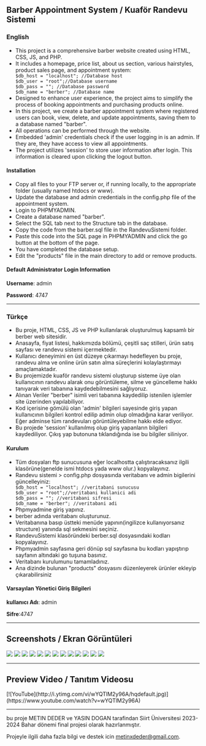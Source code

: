<h2>Barber Appointment System / Kuaför Randevu Sistemi</h2>

<h3>English</h3>
<ul>
<li>This project is a comprehensive barber website created using HTML, CSS, JS, and PHP.</li>
<li>It includes a homepage, price list, about us section, various hairstyles, product sales page, and appointment system:</li>
  <code>$db_host = "localhost"; //Database host
$db_user = "root";//Database username
$db_pass = ""; //Database password
$db_name = "berber"; //Database name</code>
<li>Designed to enhance user experience, the project aims to simplify the process of booking appointments and purchasing products online.</li>
<li>In this project, we create a barber appointment system where registered users can book, view, delete, and update appointments, saving them to a database named "barber".</li>
<li>All operations can be performed through the website.</li>
<li>Embedded 'admin' credentials check if the user logging in is an admin. If they are, they have access to view all appointments.</li>
<li>The project utilizes 'session' to store user information after login. This information is cleared upon clicking the logout button.</li>
</ul>

<h4>Installation</h4>
<ul>
<li>Copy all files to your FTP server or, if running locally, to the appropriate folder (usually named htdocs or www).</li>
<li>Update the database and admin credentials in the config.php file of the appointment system.</li>
<li>Login to PHPMYADMIN.</li>
<li>Create a database named "barber".</li>
<li>Select the SQL tab next to the Structure tab in the database.</li>
<li>Copy the code from the barber.sql file in the RandevuSistemi folder.</li>
<li>Paste this code into the SQL page in PHPMYADMIN and click the go button at the bottom of the page.</li>
<li>You have completed the database setup.</li>
<li>Edit the "products" file in the main directory to add or remove products.</li>
</ul>

<h4>Default Administrator Login Information</h4>

**Username**: admin

**Password**: 4747
***
<h3>Türkçe</h3>
<ul>
<li>Bu proje, HTML, CSS, JS ve PHP kullanılarak oluşturulmuş kapsamlı bir berber web sitesidir. </li>
<li>Anasayfa, fiyat listesi, hakkımızda bölümü, çeşitli saç stilleri, ürün satış sayfası ve randevu sistemi içermektedir.</li> 
<li>Kullanıcı deneyimini en üst düzeye çıkarmayı hedefleyen bu proje, randevu alma ve online ürün satın alma süreçlerini kolaylaştırmayı amaçlamaktadır.</li>
<li>Bu projemizde kuaför randevu sistemi oluşturup sisteme üye olan kullanıcının randevu alarak onu görüntüleme, silme ve güncelleme hakkı tanıyarak veri tabanına kaydedebilmesini sağlıyoruz.</li>
<li>Alınan Veriler "berber" isimli veri tabanına kaydedilip istenilen işlemler site üzerinden yapılabiliyor.</li>
<li>Kod içerisine gömülü olan 'admin' bilgileri sayesinde giriş yapan kullanıcının bilgileri kontrol edilip admin olup olmadığına karar veriliyor. Eğer adminse tüm randevuları görüntüleyebilme hakkı elde ediyor.</li>
<li>Bu projede  'session' kullanılmış olup giriş yapanların bilgileri kaydediliyor. Çıkış yap butonuna tıklandığında ise bu bilgiler siliniyor.</li>
</ul>
<h4>Kurulum</h4>
<ul>
<li>Tüm dosyaları ftp sunucusuna eğer localhostta çalıştıracaksanız ilgili klasörüne(genelde ismi htdocs yada www olur.) kopyalayınız.</li>

<li>Randevu sistemi > config.php dosyasında veritabanı ve admin bigilerini güncelleyiniz: </li>
<code>$db_host = "localhost"; //veritabani sunucusu
$db_user = "root";//veritabani kullanici adi
$db_pass = ""; //veritabani sifresi
$db_name = "berber"; //veritabani adi</code>


<li>Phpmyadmine giriş yapınız.</li>

<li>berber adında veritabanı oluşturunuz.</li>

<li>Veritabanına basıp üstteki menüde yapının(ingilizce kullanıyorsanız structure) yanında sql sekmesini seçiniz.</li>

<li>RandevuSistemi klasöründeki berber.sql dosyasındaki kodları kopyalayınız.</li>

<li>Phpmyadmin sayfasına geri dönüp sql sayfasına bu kodları yapıştırıp sayfanın altındaki go tuşuna basınız.</li>

<li>Veritabanı kurulumunu tamamladınız. </li>

<li>Ana dizinde bulunan "products" dosyasını düzenleyerek ürünler ekleyip çıkarabilirsiniz</li>

</ul>
<h4> Varsayılan Yönetici Giriş Bilgileri</h4>

**kullanıcı Adı**: admin

**Sifre**:4747

***

<h2>Screenshots / Ekran Görüntüleri</h2>
<img src="https://i.hizliresim.com/rp3p7gb.jpg"/>
<img src="https://i.hizliresim.com/dtgk1o9.jpg"/>
<img src="https://i.hizliresim.com/ilmqnu5.jpg"/>
<img src="https://i.hizliresim.com/jf5nlmt.jpg"/>
<img src="https://i.hizliresim.com/43p80ly.jpg"/>
<img src="https://i.hizliresim.com/mhdxutv.jpg"/>
<img src="https://i.hizliresim.com/tl2s8ct.jpg"/>
<img src="https://i.hizliresim.com/hb90exy.jpg"/>
<img src="https://i.hizliresim.com/3hqtbxv.jpg"/>
<img src="https://i.hizliresim.com/4njnka9.jpg"/>
<img src="https://i.hizliresim.com/i5pwjm4.jpg"/>
<img src="https://i.hizliresim.com/1w07fi4.jpg"/>
<img src="https://i.hizliresim.com/k9kvb5m.jpg"/>

***
<h2>Preview Video / Tanıtım Videosu</h2>
[![YouTube](http://i.ytimg.com/vi/wYQTlM2y96A/hqdefault.jpg)](https://www.youtube.com/watch?v=wYQTlM2y96A)

***
bu proje METIN DEDER ve YASIN DOGAN tarafindan Siirt Üniversitesi 2023-2024 Bahar dönemi final projesi olarak hazırlanmıştır.

Projeyle ilgili daha fazla bilgi ve destek icin [metinxdeder@gmail.com](mailto:metinxdeder@gmail.com).



